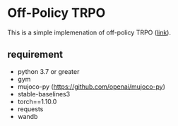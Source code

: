 # Off-Policy TRPO

This is a simple implemenation of off-policy TRPO ([link](https://ieeexplore.ieee.org/document/9334437)).

## requirement

- python 3.7 or greater
- gym
- mujoco-py (https://github.com/openai/mujoco-py)
- stable-baselines3
- torch==1.10.0
- requests
- wandb


